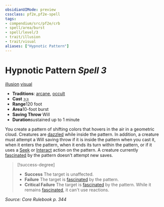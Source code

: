 ```yaml
---
obsidianUIMode: preview
cssclass: pf2e,pf2e-spell
tags:
- compendium/src/pf2e/crb
- spell/area/burst
- spell/level/3
- trait/illusion
- trait/visual
aliases: ["Hypnotic Pattern"]
---
```

# Hypnotic Pattern *Spell 3*   
[illusion](../../Rules/traits/illusion.md)  [visual](../../Rules/traits/visual.md)  

- **Traditions**: [arcane](../../Rules/traits/arcane.md), [occult](../../Rules/traits/occult.md)
- **Cast** [>>](../../Rules/core-rulebook/chapter-9-playing-the-game.md#Actions "Two-Action") 
- **Range**120 foot
- **Area**10-foot burst
- **Saving Throw** Will
- **Duration**sustained up to 1 minute

You create a pattern of shifting colors that hovers in the air in a geometric cloud. Creatures are [dazzled](../../Rules/conditions.md#Dazzled) while inside the pattern. In addition, a creature must attempt a Will saving throw if it is inside the pattern when you cast it, when it enters the pattern, when it ends its turn within the pattern, or if it uses a [Seek](../../Rules/actions/seek.md) or [Interact](../../Rules/actions/interact.md) action on the pattern. A creature currently [fascinated](../../Rules/conditions.md#Fascinated) by the pattern doesn't attempt new saves.

> [!success-degree] 
> - **Success** The target is unaffected.
> - **Failure** The target is [fascinated](../../Rules/conditions.md#Fascinated) by the pattern.
> - **Critical Failure** The target is [fascinated](../../Rules/conditions.md#Fascinated) by the pattern. While it remains [fascinated](../../Rules/conditions.md#Fascinated), it can't use reactions.

*Source: Core Rulebook p. 344*